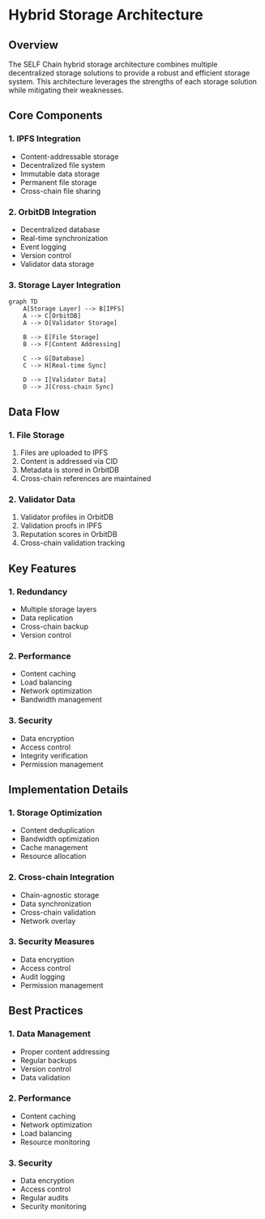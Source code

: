 # Hybrid Storage Architecture

## Overview
The SELF Chain hybrid storage architecture combines multiple decentralized storage solutions to provide a robust and efficient storage system. This architecture leverages the strengths of each storage solution while mitigating their weaknesses.

## Core Components

### 1. IPFS Integration
- Content-addressable storage
- Decentralized file system
- Immutable data storage
- Permanent file storage
- Cross-chain file sharing

### 2. OrbitDB Integration
- Decentralized database
- Real-time synchronization
- Event logging
- Version control
- Validator data storage

### 3. Storage Layer Integration
```mermaid
graph TD
    A[Storage Layer] --> B[IPFS]
    A --> C[OrbitDB]
    A --> D[Validator Storage]
    
    B --> E[File Storage]
    B --> F[Content Addressing]
    
    C --> G[Database]
    C --> H[Real-time Sync]
    
    D --> I[Validator Data]
    D --> J[Cross-chain Sync]
```

## Data Flow

### 1. File Storage
1. Files are uploaded to IPFS
2. Content is addressed via CID
3. Metadata is stored in OrbitDB
4. Cross-chain references are maintained

### 2. Validator Data
1. Validator profiles in OrbitDB
2. Validation proofs in IPFS
3. Reputation scores in OrbitDB
4. Cross-chain validation tracking

## Key Features

### 1. Redundancy
- Multiple storage layers
- Data replication
- Cross-chain backup
- Version control

### 2. Performance
- Content caching
- Load balancing
- Network optimization
- Bandwidth management

### 3. Security
- Data encryption
- Access control
- Integrity verification
- Permission management

## Implementation Details

### 1. Storage Optimization
- Content deduplication
- Bandwidth optimization
- Cache management
- Resource allocation

### 2. Cross-chain Integration
- Chain-agnostic storage
- Data synchronization
- Cross-chain validation
- Network overlay

### 3. Security Measures
- Data encryption
- Access control
- Audit logging
- Permission management

## Best Practices

### 1. Data Management
- Proper content addressing
- Regular backups
- Version control
- Data validation

### 2. Performance
- Content caching
- Network optimization
- Load balancing
- Resource monitoring

### 3. Security
- Data encryption
- Access control
- Regular audits
- Security monitoring
